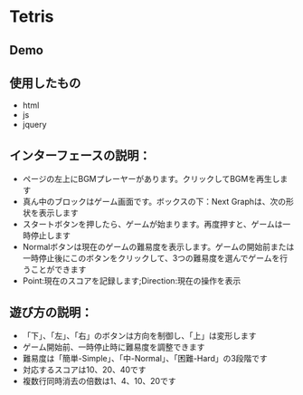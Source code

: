 # Tetris


## Demo







## 使用したもの
* html  
* js  
* jquery

## インターフェースの説明：
* ページの左上にBGMプレーヤーがあります。クリックしてBGMを再生します  
* 真ん中のブロックはゲーム画面です。ボックスの下：Next Graphは、次の形状を表示します  
* スタートボタンを押したら、ゲームが始まります。再度押すと、ゲームは一時停止します  
* Normalボタンは現在のゲームの難易度を表示します。ゲームの開始前または一時停止後にこのボタンをクリックして、3つの難易度を選んでゲームを行うことができます  
* Point:現在のスコアを記録します;Direction:現在の操作を表示  

## 遊び方の説明：
* 「下」、「左」、「右」のボタンは方向を制御し、「上」は変形します  
* ゲーム開始前、一時停止時に難易度を調整できます  
* 難易度は「簡単-Simple」、「中-Normal」、「困難-Hard」の3段階です  
* 対応するスコアは10、20、40です  
* 複数行同時消去の倍数は1、4、10、20です  
